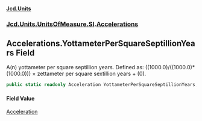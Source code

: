#### [Jcd.Units](index.md 'index')
### [Jcd.Units.UnitsOfMeasure.SI](Jcd.Units.UnitsOfMeasure.SI.md 'Jcd.Units.UnitsOfMeasure.SI').[Accelerations](Accelerations.md 'Jcd.Units.UnitsOfMeasure.SI.Accelerations')

## Accelerations.YottameterPerSquareSeptillionYears Field

A(n) yottameter per square septillion years. Defined as: ((1000.0)/((1000.0)*(1000.0))) × zettameter per square sextillion years + (0).

```csharp
public static readonly Acceleration YottameterPerSquareSeptillionYears;
```

#### Field Value
[Acceleration](Acceleration.md 'Jcd.Units.UnitTypes.Acceleration')